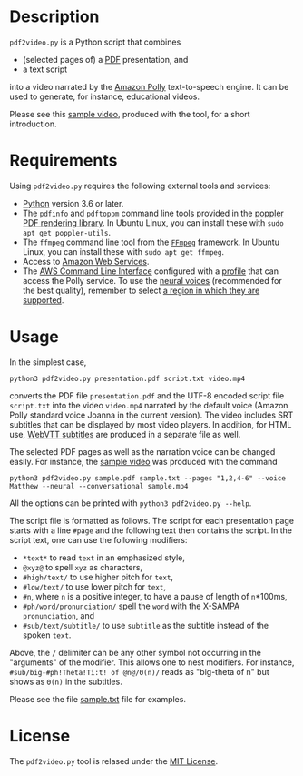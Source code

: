 # Description

`pdf2video.py` is a Python script that combines

* (selected pages of) a [PDF](https://en.wikipedia.org/wiki/PDF) presentation, and
* a text script

into a video narrated by the [Amazon Polly](https://aws.amazon.com/polly/) text-to-speech engine.
It can be used to generate, for instance, educational videos.

Please see this [sample video](https://users.aalto.fi/tjunttil/pdf2video.mp4),
produced with the tool, for a short introduction.

# Requirements

Using `pdf2video.py` requires the following external tools and services:

* [Python](https://www.python.org/) version 3.6 or later.
* The `pdfinfo` and `pdftoppm` command line tools provided in the [poppler PDF rendering library](https://poppler.freedesktop.org/). In Ubuntu Linux, you can install these with `sudo apt get poppler-utils`.
* The `ffmpeg` command line tool from the [`FFmpeg`](https://ffmpeg.org/) framework. In Ubuntu Linux, you can install these with `sudo apt get ffmpeg`.
* Access to [Amazon Web Services](https://aws.amazon.com/).
* The [AWS Command Line Interface](https://aws.amazon.com/cli/) configured with a [profile](https://docs.aws.amazon.com/cli/latest/userguide/cli-configure-profiles.html) that can access the Polly service. To use the [neural voices](https://docs.aws.amazon.com/polly/latest/dg/ntts-voices-main.html) (recommended for the best quality), remember to select [a region in which they are supported](https://docs.aws.amazon.com/polly/latest/dg/NTTS-main.html).

# Usage

In the simplest case,
```
python3 pdf2video.py presentation.pdf script.txt video.mp4
```
converts the PDF file  `presentation.pdf` and
the UTF-8 encoded script file `script.txt`
into the video `video.mp4` narrated by the default voice (Amazon Polly standard voice Joanna in the current version).
The video includes SRT subtitles that can be displayed by most video players.
In addition, for HTML use, [WebVTT subtitles](https://www.w3schools.com/tags/tag_track.asp) are produced in a separate file as well.

The selected PDF pages as well as the narration voice can be changed easily.
For instance, the [sample video](https://users.aalto.fi/tjunttil/pdf2video.mp4) was produced with the command
```
python3 pdf2video.py sample.pdf sample.txt --pages "1,2,4-6" --voice Matthew --neural --conversational sample.mp4
```
All the options can be printed with `python3 pdf2video.py --help`.

The script file is formatted as follows.
The script for each presentation page starts with a line `#page` and
the following text then contains the script.
In the script text, one can use the following modifiers:

* `*text*` to read `text` in an emphasized style,
* `@xyz@` to spell `xyz` as characters,
* `#high/text/` to use higher pitch for `text`,
* `#low/text/` to use lower pitch for `text`,
* `#n`, where `n` is a positive integer, to have a pause of length of `n`*100ms,
* `#ph/word/pronunciation/` spell the `word` with the [X-SAMPA](https://en.wikipedia.org/wiki/X-SAMPA) `pronunciation`, and
* `#sub/text/subtitle/` to use `subtitle` as the subtitle instead of the spoken `text`.

Above, the `/` delimiter can be any other symbol not occurring in the "arguments" of the modifier.
This allows one to nest modifiers.
For instance,
`#sub/big-#ph!Theta!Ti:t! of @n@/Θ(n)/`
reads as "big-theta of n" but shows as `Θ(n)` in the subtitles.

Please see the file [sample.txt](sample.txt) file for examples.

# License

The `pdf2video.py` tool is relased under the [MIT License](https://opensource.org/licenses/MIT).
